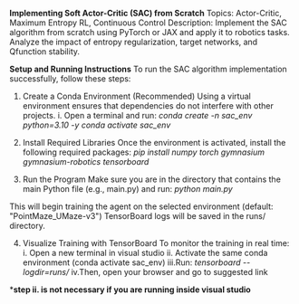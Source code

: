 **Implementing Soft Actor-Critic (SAC) from Scratch**
Topics: Actor-Critic, Maximum Entropy RL, Continuous Control
Description: Implement the SAC algorithm from scratch using PyTorch or JAX and apply
it to robotics tasks. Analyze the impact of entropy regularization, target networks, and Qfunction stability.


**Setup and Running Instructions**
To run the SAC algorithm implementation successfully, follow these steps:
1. Create a Conda Environment (Recommended)
Using a virtual environment ensures that dependencies do not interfere with other projects.
i. Open a terminal and run:
*conda create -n sac_env python=3.10 -y*
*conda activate sac_env*

2.  Install Required Libraries
Once the environment is activated, install the following required packages:
*pip install numpy torch gymnasium gymnasium-robotics tensorboard*

3.  Run the Program
Make sure you are in the directory that contains the main Python file (e.g., main.py) and run:
*python main.py*

This will begin training the agent on the selected environment (default: "PointMaze_UMaze-v3")
TensorBoard logs will be saved in the runs/ directory.

4.  Visualize Training with TensorBoard
To monitor the training in real time:
i. Open a new terminal in visual studio
ii. Activate the same conda environment (conda activate sac_env)
iii.Run:
*tensorboard --logdir=runs/*
iv.Then, open your browser and go to suggested link

***step ii. is not necessary if you are running inside visual studio**









      
